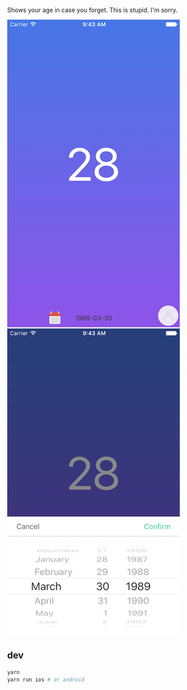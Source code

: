 Shows your age in case you forget. This is stupid. I'm sorry.

![Main Screen](./screen1.png)![Select date](./screen2.png)

## dev

```sh
yarn
yarn run ios # or android
```
